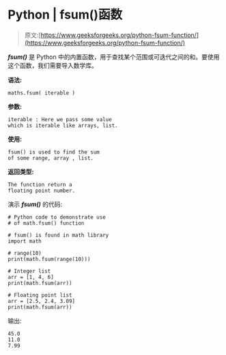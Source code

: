 # Python | fsum()函数

> 原文:[https://www.geeksforgeeks.org/python-fsum-function/](https://www.geeksforgeeks.org/python-fsum-function/)

***fsum()*** 是 Python 中的内置函数，用于查找某个范围或可迭代之间的和。要使用这个函数，我们需要导入数学库。

**语法:**

```
maths.fsum( iterable )

```

**参数:**

```
iterable : Here we pass some value
which is iterable like arrays, list.
```

**使用:**

```
fsum() is used to find the sum
of some range, array , list.
```

**返回类型:**

```
The function return a
floating point number.
```

演示 ***fsum()*** 的代码:

```
# Python code to demonstrate use  
# of math.fsum() function

# fsum() is found in math library
import math

# range(10)
print(math.fsum(range(10)))

# Integer list
arr = [1, 4, 6]
print(math.fsum(arr))

# Floating point list
arr = [2.5, 2.4, 3.09]
print(math.fsum(arr))
```

输出:

```
45.0
11.0
7.99

```